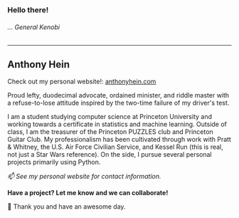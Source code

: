 ### Hello there!
###### ... General Kenobi

---

## Anthony Hein

Check out my personal website!: [anthonyhein.com](anthonyhein.com)

Proud lefty, duodecimal advocate, ordained minister, and riddle master with a
refuse-to-lose attitude inspired by the two-time failure of my driver's test.

I am a student studying computer science at Princeton University and working towards a certificate in statistics and machine learning. Outside of class, I am the treasurer of the Princeton PUZZLES club and Princeton Guitar Club. My professionalism has been cultivated through work with Pratt & Whitney, the U.S. Air Force Civilian Service, and Kessel Run (this is real, not just a Star Wars reference). On the side, I pursue several personal projects primarily using Python.

_📫 See my personal website for contact information._

__Have a project? Let me know and we can collaborate!__

🙂 Thank you and have an awesome day.
